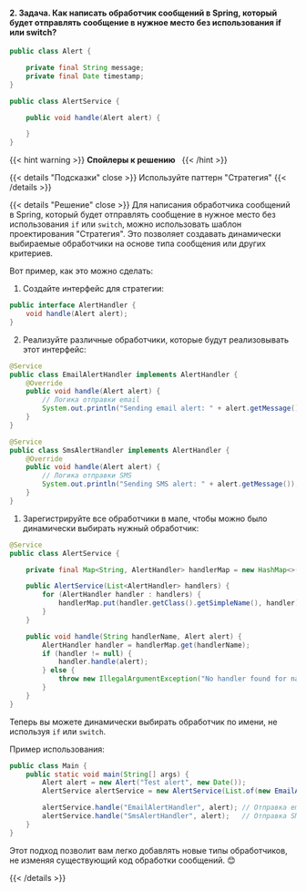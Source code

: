 #### 2. Задача. Как написать обработчик сообщений в Spring, который будет отправлять сообщение в нужное место без использования if или switch?

```java
public class Alert {

    private final String message;
    private final Date timestamp;
}

public class AlertService {

    public void handle(Alert alert) {

    }
}

```


{{< hint warning >}}
**Спойлеры к решению**  
{{< /hint >}}


{{< details "Подсказки" close >}}
Используйте паттерн "Стратегия"
{{< /details >}}

{{< details "Решение" close >}}
Для написания обработчика сообщений в Spring, который будет отправлять сообщение в нужное место без использования `if` или `switch`, можно использовать шаблон проектирования "Стратегия". Это позволяет создавать динамически выбираемые обработчики на основе типа сообщения или других критериев. 

Вот пример, как это можно сделать:

1. Создайте интерфейс для стратегии:
```java
public interface AlertHandler {
    void handle(Alert alert);
}
```

2. Реализуйте различные обработчики, которые будут реализовывать этот интерфейс:
```java
@Service
public class EmailAlertHandler implements AlertHandler {
    @Override
    public void handle(Alert alert) {
        // Логика отправки email
        System.out.println("Sending email alert: " + alert.getMessage());
    }
}

@Service
public class SmsAlertHandler implements AlertHandler {
    @Override
    public void handle(Alert alert) {
        // Логика отправки SMS
        System.out.println("Sending SMS alert: " + alert.getMessage());
    }
}
```

1. Зарегистрируйте все обработчики в мапе, чтобы можно было динамически выбирать нужный обработчик:
```java
@Service
public class AlertService {

    private final Map<String, AlertHandler> handlerMap = new HashMap<>();

    public AlertService(List<AlertHandler> handlers) {
        for (AlertHandler handler : handlers) {
            handlerMap.put(handler.getClass().getSimpleName(), handler);
        }
    }

    public void handle(String handlerName, Alert alert) {
        AlertHandler handler = handlerMap.get(handlerName);
        if (handler != null) {
            handler.handle(alert);
        } else {
            throw new IllegalArgumentException("No handler found for name: " + handlerName);
        }
    }
}
```

Теперь вы можете динамически выбирать обработчик по имени, не используя `if` или `switch`.

Пример использования:
```java
public class Main {
    public static void main(String[] args) {
        Alert alert = new Alert("Test alert", new Date());
        AlertService alertService = new AlertService(List.of(new EmailAlertHandler(), new SmsAlertHandler()));

        alertService.handle("EmailAlertHandler", alert); // Отправка email
        alertService.handle("SmsAlertHandler", alert);   // Отправка SMS
    }
}
```

Этот подход позволит вам легко добавлять новые типы обработчиков, не изменяя существующий код обработки сообщений. 😊

{{< /details >}}

